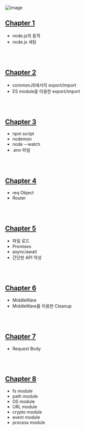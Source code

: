 ![image](https://github.com/DNA-B/javascript_nodeJSPractice/assets/102334596/16ca6999-8f59-4b53-a9fc-2d97e3193e3c)

## [Chapter 1](https://github.com/DNA-B/javascript_nodeJSPractice/blob/main/chapter_summary/Chapter1.md)
- node.js의 동작
- node.js 세팅

<br><br>

## [Chapter 2](https://github.com/DNA-B/javascript_nodeJSPractice/blob/main/chapter_summary/Chapter2.md)
- commonJS에서의 export/import
- ES module을 이용한 export/import

<br><br>

## [Chapter 3](https://github.com/DNA-B/javascript_nodeJSPractice/blob/main/chapter_summary/Chapter3.md)
- npm script
- nodemon
- node --watch
- .env 파일

<br><br>

## [Chapter 4](https://github.com/DNA-B/javascript_nodeJSPractice/blob/main/chapter_summary/Chapter4.md)
- req Object
- Router

<br><br>

## [Chapter 5](https://github.com/DNA-B/javascript_nodeJSPractice/blob/main/chapter_summary/Chapter5.md)
- 파일 로드
- Promises
- async/await
- 간단한 API 작성

<br><br>

## [Chapter 6](https://github.com/DNA-B/javascript_nodeJSPractice/blob/main/chapter_summary/Chapter6.md)
- MiddleWare
- MiddleWare를 이용한 Cleanup

<br><br>

## [Chapter 7](https://github.com/DNA-B/javascript_nodeJSPractice/blob/main/chapter_summary/Chapter7.md)
- Request Body

<br><br>

## [Chapter 8](https://github.com/DNA-B/javascript_nodeJSPractice/blob/main/chapter_summary/Chapter8.md)
- fs module
- path module
- OS module
- URL module
- crypto module
- event module
- process module
